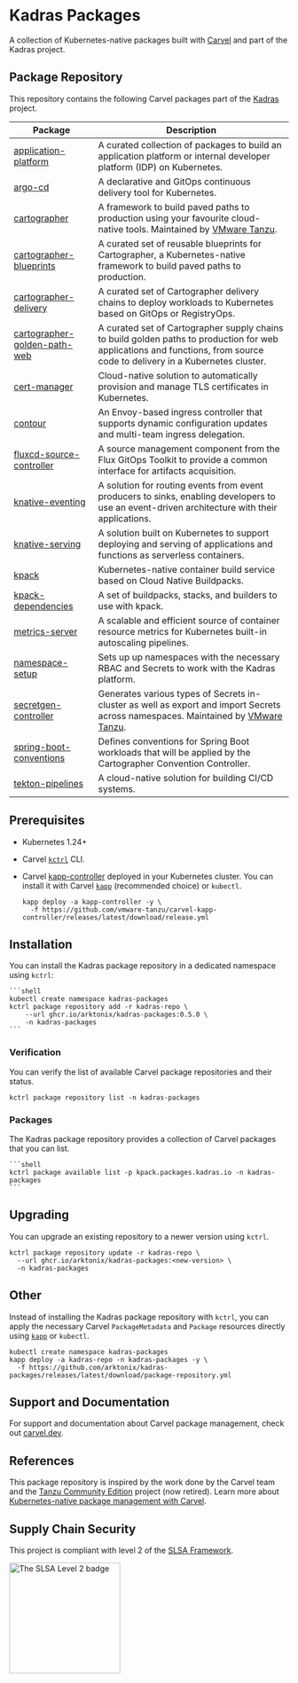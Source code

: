 # Kadras Packages

A collection of Kubernetes-native packages built with [Carvel](https://carvel.dev) and part of the Kadras project.

## Package Repository

This repository contains the following Carvel packages part of the [Kadras](https://kadras.io) project.

| Package | Description |
|---------|-------------|
| [application-platform](https://github.com/arktonix/kadras-application-platform) | A curated collection of packages to build an application platform or internal developer platform (IDP) on Kubernetes. |
| [argo-cd](https://github.com/arktonix/package-for-argo-cd) | A declarative and GitOps continuous delivery tool for Kubernetes. |
| [cartographer](https://github.com/vmware-tanzu/package-for-cartographer) | A framework to build paved paths to production using your favourite cloud-native tools. Maintained by [VMware Tanzu](https://github.com/vmware-tanzu). |
| [cartographer-blueprints](https://github.com/arktonix/cartographer-blueprints) | A curated set of reusable blueprints for Cartographer, a Kubernetes-native framework to build paved paths to production. |
| [cartographer-delivery](https://github.com/arktonix/cartographer-delivery) | A curated set of Cartographer delivery chains to deploy workloads to Kubernetes based on GitOps or RegistryOps. |
| [cartographer-golden-path-web](https://github.com/arktonix/cartographer-golden-path-web) | A curated set of Cartographer supply chains to build golden paths to production for web applications and functions, from source code to delivery in a Kubernetes cluster. |
| [cert-manager](https://github.com/arktonix/package-for-cert-manager) | Cloud-native solution to automatically provision and manage TLS certificates in Kubernetes. |
| [contour](https://github.com/arktonix/package-for-contour) | An Envoy-based ingress controller that supports dynamic configuration updates and multi-team ingress delegation. |
| [fluxcd-source-controller](https://github.com/arktonix/package-for-fluxcd-source-controller) | A source management component from the Flux GitOps Toolkit to provide a common interface for artifacts acquisition. |
| [knative-eventing](https://github.com/arktonix/package-for-knative-eventing) | A solution for routing events from event producers to sinks, enabling developers to use an event-driven architecture with their applications. |
| [knative-serving](https://github.com/arktonix/package-for-knative-serving) | A solution built on Kubernetes to support deploying and serving of applications and functions as serverless containers. |
| [kpack](https://github.com/arktonix/package-for-kpack) | Kubernetes-native container build service based on Cloud Native Buildpacks. |
| [kpack-dependencies](https://github.com/arktonix/kpack-dependencies) | A set of buildpacks, stacks, and builders to use with kpack. |
| [metrics-server](https://github.com/arktonix/package-for-metrics-server) | A scalable and efficient source of container resource metrics for Kubernetes built-in autoscaling pipelines. |
| [namespace-setup](https://github.com/arktonix/namespace-setup) | Sets up up namespaces with the necessary RBAC and Secrets to work with the Kadras platform. |
| [secretgen-controller](https://github.com/vmware-tanzu/carvel-secretgen-controller) | Generates various types of Secrets in-cluster as well as export and import Secrets across namespaces. Maintained by [VMware Tanzu](https://github.com/vmware-tanzu). |
| [spring-boot-conventions](https://github.com/arktonix/package-for-spring-boot-conventions) | Defines conventions for Spring Boot workloads that will be applied by the Cartographer Convention Controller. |
| [tekton-pipelines](https://github.com/arktonix/package-for-tekton-pipelines) | A cloud-native solution for building CI/CD systems. |

## Prerequisites

* Kubernetes 1.24+
* Carvel [`kctrl`](https://carvel.dev/kapp-controller/docs/latest/install/#installing-kapp-controller-cli-kctrl) CLI.
* Carvel [kapp-controller](https://carvel.dev/kapp-controller) deployed in your Kubernetes cluster. You can install it with Carvel [`kapp`](https://carvel.dev/kapp/docs/latest/install) (recommended choice) or `kubectl`.

  ```shell
  kapp deploy -a kapp-controller -y \
    -f https://github.com/vmware-tanzu/carvel-kapp-controller/releases/latest/download/release.yml
  ```

## Installation

You can install the Kadras package repository in a dedicated namespace using `kctrl`:

    ```shell
    kubectl create namespace kadras-packages
    kctrl package repository add -r kadras-repo \
        --url ghcr.io/arktonix/kadras-packages:0.5.0 \
        -n kadras-packages
    ```

### Verification

You can verify the list of available Carvel package repositories and their status.

  ```shell
  kctrl package repository list -n kadras-packages
  ```

### Packages

The Kadras package repository provides a collection of Carvel packages that you can list.

    ```shell
    kctrl package available list -p kpack.packages.kadras.io -n kadras-packages
    ```

## Upgrading

You can upgrade an existing repository to a newer version using `kctrl`.

  ```shell
  kctrl package repository update -r kadras-repo \
    --url ghcr.io/arktonix/kadras-packages:<new-version> \
    -n kadras-packages
  ```

## Other

Instead of installing the Kadras package repository with `kctrl`, you can apply the necessary Carvel `PackageMetadata` and `Package` resources directly using [`kapp`](https://carvel.dev/kapp/docs/latest/install) or `kubectl`.

  ```shell
  kubectl create namespace kadras-packages
  kapp deploy -a kadras-repo -n kadras-packages -y \
    -f https://github.com/arktonix/kadras-packages/releases/latest/download/package-repository.yml
  ```

## Support and Documentation

For support and documentation about Carvel package management, check out [carvel.dev](https://carvel.dev/kapp-controller/docs/latest/packaging).

## References

This package repository is inspired by the work done by the Carvel team and the [Tanzu Community Edition](https://github.com/vmware-tanzu/community-edition) project (now retired). Learn more about [Kubernetes-native package management with Carvel](https://carvel.dev/kapp-controller/docs/latest/packaging).

## Supply Chain Security

This project is compliant with level 2 of the [SLSA Framework](https://slsa.dev).

<img src="https://slsa.dev/images/SLSA-Badge-full-level2.svg" alt="The SLSA Level 2 badge" width=200>
